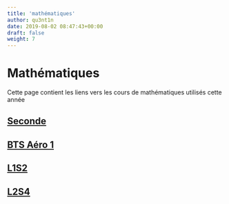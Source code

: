 ```yaml
---
title: 'mathématiques'
author: qu3nt1n
date: 2019-08-02 08:47:43+00:00
draft: false
weight: 7
---
```


# Mathématiques

Cette page contient les liens vers les cours de
mathématiques utilisés cette année

## [Seconde](/docs/maths/seconde/)


## [BTS Aéro 1](/docs/maths/bts_aero_1)

## [L1S2](/docs/maths/L1S2)

## [L2S4](/docs/maths/L2S4)
